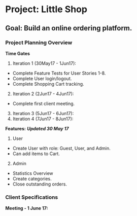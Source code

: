 # Project: Little Shop

## Goal: Build an online ordering platform.

### Project Planning Overview

**Time Gates**
1. Iteration 1 (30May17 - 1Jun17):
  + Complete Feature Tests for User Stories 1-8.
  + Complete User login/logout.
  + Complete Shopping Cart tracking.
2. Iteration 2 (2Jun17 - 4Jun17):
  + Complete first client meeting.
3. Iteration 3 (5Jun17 - 6Jun17):
4. Iteration 4 (7Jun17 - 8Jun17):

**Features:**
***Updated 30 May 17***
1. User
  + Create User with role: Guest, User, and Admin.
  + Can add items to Cart.
2. Admin
  + Statistics Overview
  + Create categories.
  + Close outstanding orders.



### Client Specifications

**Meeting - 1 June 17:**

